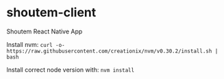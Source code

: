 # shoutem-client
Shoutem React Native App

Install nvm: `curl -o- https://raw.githubusercontent.com/creationix/nvm/v0.30.2/install.sh | bash`

Install correct node version with: `nvm install`

